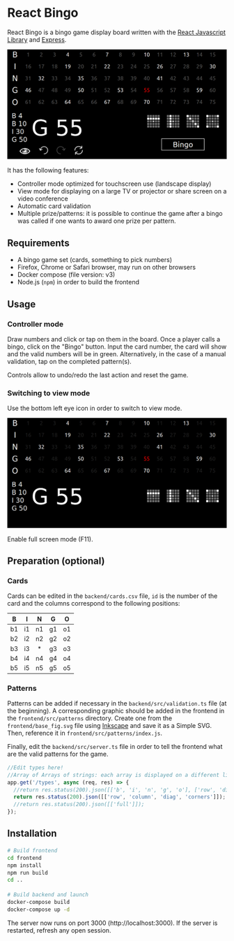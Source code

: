 # React Bingo

React Bingo is a bingo game display board written with the [React Javascript Library](https://github.com/facebook/react) and [Express](https://expressjs.com/).

![Screenshot](doc/capture-control.png "React Bingo (control mode)")

It has the following features:

- Controller mode optimized for touchscreen use (landscape display)
- View mode for displaying on a large TV or projector or share screen on a video conference
- Automatic card validation
- Multiple prize/patterns: it is possible to continue the game after a bingo was called if one wants to award one prize per pattern.

## Requirements

- A bingo game set (cards, something to pick numbers)
- Firefox, Chrome or Safari browser, may run on other browsers
- Docker compose (file version: v3)
- Node.js (`npm`) in order to build the frontend

## Usage

### Controller mode

Draw numbers and click or tap on them in the board.
Once a player calls a bingo, click on the "Bingo" button.
Input the card number, the card will show and the valid numbers will be in green.
Alternatively, in the case of a manual validation, tap on the completed pattern(s).

Controls allow to undo/redo the last action and reset the game.

### Switching to view mode

Use the bottom left eye icon in order to switch to view mode.

![Screenshot](doc/capture-view.png "React Bingo (view mode)")

Enable full screen mode (F11).

## Preparation (optional)

### Cards

Cards can be edited in the `backend/cards.csv` file, `id` is the number of the card and the columns correspond to the following positions:

|  B  |  I  |  N  |  G  |  O  |
|:---:|:---:|:---:|:---:|:---:|
| b1  | i1  | n1  | g1  | o1  |
| b2  | i2  | n2  | g2  | o2  |
| b3  | i3  |  *  | g3  | o3  |
| b4  | i4  | n4  | g4  | o4  |
| b5  | i5  | n5  | g5  | o5  |


### Patterns

Patterns can be added if necessary in the `backend/src/validation.ts` file (at the beginning).
A corresponding graphic should be added in the frontend in the `frontend/src/patterns` directory. Create one from the `frontend/base_fig.svg` file using [Inkscape](https://inkscape.org/) and save it as a Simple SVG.  Then, reference it in `frontend/src/patterns/index.js`.

Finally, edit the `backend/src/server.ts` file in order to tell the frontend what are the valid patterns for the game.

```typescript
//Edit types here!
//Array of Arrays of strings: each array is displayed on a different line (max 2 lines)
app.get('/types', async (req, res) => {
  //return res.status(200).json([['b', 'i', 'n', 'g', 'o'], ['row', 'diag', 'corners', 'x', 'full']]);
  return res.status(200).json([['row', 'column', 'diag', 'corners']]);
  //return res.status(200).json([['full']]);
});
```

## Installation

```bash
# Build frontend
cd frontend
npm install
npm run build
cd ..

# Build backend and launch
docker-compose build
docker-compose up -d
```

The server now runs on port 3000 (http://localhost:3000). If the server is restarted, refresh any open session.
